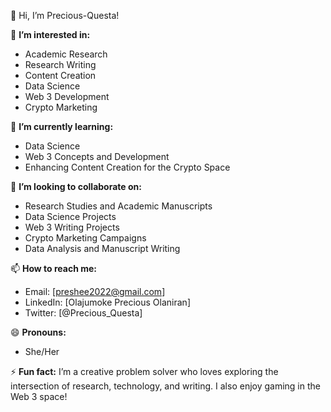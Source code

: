 👋 Hi, I’m Precious-Questa!

👀 **I’m interested in:**  
- Academic Research  
- Research Writing
- Content Creation    
- Data Science  
- Web 3 Development  
- Crypto Marketing  

🌱 **I’m currently learning:**  
- Data Science  
- Web 3 Concepts and Development  
- Enhancing Content Creation for the Crypto Space 

💞️ **I’m looking to collaborate on:**  
- Research Studies and Academic Manuscripts  
- Data Science Projects  
- Web 3 Writing Projects
- Crypto Marketing Campaigns  
- Data Analysis and Manuscript Writing   

📫 **How to reach me:**  
- Email: [preshee2022@gmail.com]  
- LinkedIn: [Olajumoke Precious Olaniran]  
- Twitter: [@Precious_Questa]  

😄 **Pronouns:**  
- She/Her  

⚡ **Fun fact:**
I’m a creative problem solver who loves exploring the intersection of research, technology, and writing. I also enjoy gaming in the Web 3 space!  

<!---
Precious-Questa/Precious-Questa is a ✨ special ✨ repository because its `README.md` (this file) appears on your GitHub profile.
You can click the Preview link to take a look at your changes.
--->
